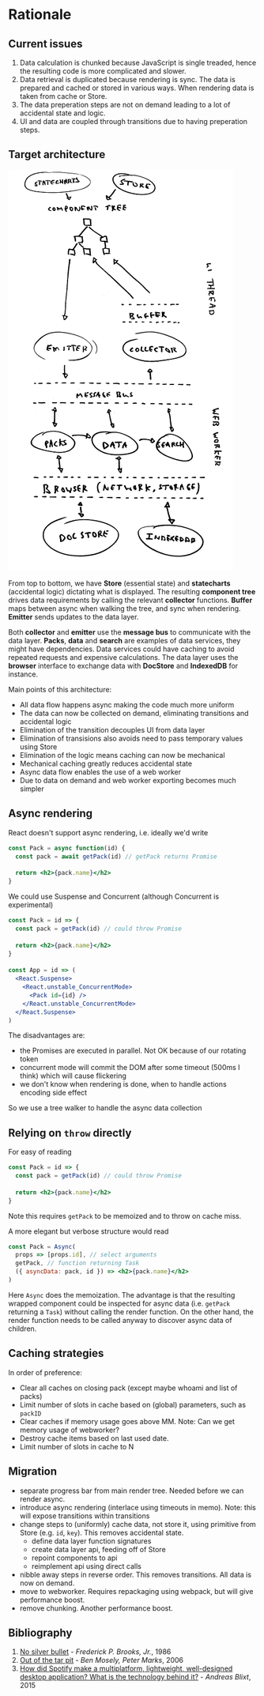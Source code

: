 # Rationale

## Current issues

1. Data calculation is chunked because JavaScript is single treaded, hence the resulting code is more complicated and slower.
2. Data retrieval is duplicated because rendering is sync. The data is prepared and cached or stored in various ways. When rendering data is taken from cache or Store.
3. The data preperation steps are not on demand leading to a lot of accidental state and logic.
4. UI and data are coupled through transitions due to having preperation steps.

## Target architecture

![diagram](diagram.png)

From top to bottom, we have **Store** (essential state) and **statecharts** (accidental logic) dictating what is displayed. The resulting **component tree** drives data requirements by calling the relevant **collector** functions. **Buffer** maps between async when walking the tree, and sync when rendering. **Emitter** sends updates to the data layer.

Both **collector** and **emitter** use the **message bus** to communicate with the data layer. **Packs**, **data** and **search** are examples of data services, they might have dependencies. Data services could have caching to avoid repeated requests and expensive calculations. The data layer uses the **browser** interface to exchange data with **DocStore** and **IndexedDB** for instance.

Main points of this architecture:

- All data flow happens async making the code much more uniform
- The data can now be collected on demand, eliminating transitions and accidental logic
- Elimination of the transition decouples UI from data layer
- Elimination of transisions also avoids need to pass temporary values using Store
- Elimination of the logic means caching can now be mechanical
- Mechanical caching greatly reduces accidental state
- Async data flow enables the use of a web worker
- Due to data on demand and web worker exporting becomes much simpler

## Async rendering

React doesn't support async rendering, i.e. ideally we'd write

```jsx
const Pack = async function(id) {
  const pack = await getPack(id) // getPack returns Promise

  return <h2>{pack.name}</h2>
}
```

We could use Suspense and Concurrent (although Concurrent is experimental)

```jsx
const Pack = id => {
  const pack = getPack(id) // could throw Promise

  return <h2>{pack.name}</h2>
}

const App = id => (
  <React.Suspense>
    <React.unstable_ConcurrentMode>
      <Pack id={id} />
    </React.unstable_ConcurrentMode>
  </React.Suspense>
)
```

The disadvantages are:

- the Promises are executed in parallel. Not OK because of our rotating token
- concurrent mode will commit the DOM after some timeout (500ms I think) which will cause flickering
- we don't know when rendering is done, when to handle actions encoding side effect

So we use a tree walker to handle the async data collection

## Relying on `throw` directly

For easy of reading

```jsx
const Pack = id => {
  const pack = getPack(id) // could throw Promise

  return <h2>{pack.name}</h2>
}
```

Note this requires `getPack` to be memoized and to throw on cache miss.

A more elegant but verbose structure would read

```jsx
const Pack = Async(
  props => [props.id], // select arguments
  getPack, // function returning Task
  ({ asyncData: pack, id }) => <h2>{pack.name}</h2>
)
```

Here `Async` does the memoization. The advantage is that the resulting wrapped component could be inspected for async data (i.e. `getPack` returning a `Task`) without calling the render function. On the other hand, the render function needs to be called anyway to discover async data of children.

## Caching strategies

In order of preference:

- Clear all caches on closing pack (except maybe whoami and list of packs)
- Limit number of slots in cache based on (global) parameters, such as `packID`
- Clear caches if memory usage goes above MM. Note: Can we get memory usage of webworker?
- Destroy cache items based on last used date.
- Limit number of slots in cache to N

## Migration

- separate progress bar from main render tree. Needed before we can render async.
- introduce async rendering (interlace using timeouts in memo). Note: this will expose transitions within transitions
- change steps to (uniformly) cache data, not store it, using primitive from Store (e.g. `id`, `key`). This removes accidental state.
  - define data layer function signatures
  - create data layer api, feeding off of Store
  - repoint components to api
  - reimplement api using direct calls
- nibble away steps in reverse order. This removes transitions. All data is now on demand.
- move to webworker. Requires repackaging using webpack, but will give performance boost.
- remove chunking. Another performance boost.

## Bibliography

1. [No silver bullet](http://faculty.salisbury.edu/~xswang/Research/Papers/SERelated/no-silver-bullet.pdf) - _Frederick P. Brooks, Jr._, 1986
2. [Out of the tar pit](https://github.com/papers-we-love/papers-we-love/blob/master/design/out-of-the-tar-pit.pdf) - _Ben Mosely, Peter Marks_, 2006
3. [How did Spotify make a multiplatform, lightweight, well-designed desktop application? What is the technology behind it?](https://www.quora.com/How-did-Spotify-make-a-multiplatform-lightweight-well-designed-desktop-application-What-is-the-technology-behind-it) - _Andreas Blixt_, 2015
